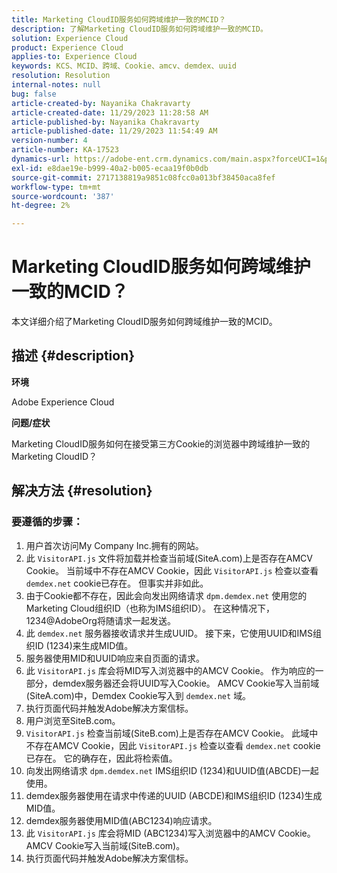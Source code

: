 ```yaml
---
title: Marketing CloudID服务如何跨域维护一致的MCID？
description: 了解Marketing CloudID服务如何跨域维护一致的MCID。
solution: Experience Cloud
product: Experience Cloud
applies-to: Experience Cloud
keywords: KCS、MCID、跨域、Cookie、amcv、demdex、uuid
resolution: Resolution
internal-notes: null
bug: false
article-created-by: Nayanika Chakravarty
article-created-date: 11/29/2023 11:28:58 AM
article-published-by: Nayanika Chakravarty
article-published-date: 11/29/2023 11:54:49 AM
version-number: 4
article-number: KA-17523
dynamics-url: https://adobe-ent.crm.dynamics.com/main.aspx?forceUCI=1&pagetype=entityrecord&etn=knowledgearticle&id=a140bd7a-aa8e-ee11-8179-6045bd006239
exl-id: e8dae19e-b999-40a2-b005-ecaa19f0b0db
source-git-commit: 2717138819a9851c08fcc0a013bf38450aca8fef
workflow-type: tm+mt
source-wordcount: '387'
ht-degree: 2%

---
```


# Marketing CloudID服务如何跨域维护一致的MCID？


本文详细介绍了Marketing CloudID服务如何跨域维护一致的MCID。

## 描述 {#description}


<b>环境</b>

Adobe Experience Cloud

<b>问题/症状</b>

Marketing CloudID服务如何在接受第三方Cookie的浏览器中跨域维护一致的Marketing CloudID？


## 解决方法 {#resolution}


### 要遵循的步骤：

1. 用户首次访问My Company Inc.拥有的网站。
2. 此 `VisitorAPI.js` 文件将加载并检查当前域(SiteA.com)上是否存在AMCV Cookie。 当前域中不存在AMCV Cookie，因此 `VisitorAPI.js` 检查以查看 `demdex.net` cookie已存在。 但事实并非如此。
3. 由于Cookie都不存在，因此会向发出网络请求 `dpm.demdex.net` 使用您的Marketing Cloud组织ID（也称为IMS组织ID）。 在这种情况下，1234@AdobeOrg将随请求一起发送。
4. 此 `demdex.net` 服务器接收请求并生成UUID。 接下来，它使用UUID和IMS组织ID (1234)来生成MID值。
5. 服务器使用MID和UUID响应来自页面的请求。
6. 此 `VisitorAPI.js` 库会将MID写入浏览器中的AMCV Cookie。 作为响应的一部分，demdex服务器还会将UUID写入Cookie。 AMCV Cookie写入当前域(SiteA.com)中，Demdex Cookie写入到 `demdex.net` 域。
7. 执行页面代码并触发Adobe解决方案信标。
8. 用户浏览至SiteB.com。
9. `VisitorAPI.js` 检查当前域(SiteB.com)上是否存在AMCV Cookie。 此域中不存在AMCV Cookie，因此 `VisitorAPI.js` 检查以查看 `demdex.net` cookie已存在。 它的确存在，因此将检索值。
10. 向发出网络请求 `dpm.demdex.net` IMS组织ID (1234)和UUID值(ABCDE)一起使用。
11. demdex服务器使用在请求中传递的UUID (ABCDE)和IMS组织ID (1234)生成MID值。
12. demdex服务器使用MID值(ABC1234)响应请求。
13. 此 `VisitorAPI.js` 库会将MID (ABC1234)写入浏览器中的AMCV Cookie。 AMCV Cookie写入当前域(SiteB.com)。
14. 执行页面代码并触发Adobe解决方案信标。
